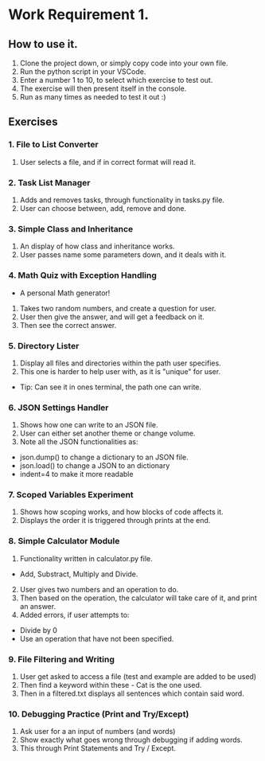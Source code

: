 # Work Requirement 1.

## How to use it.

1. Clone the project down, or simply copy code into your own file.
2. Run the python script in your VSCode.
3. Enter a number 1 to 10, to select which exercise to test out.
4. The exercise will then present itself in the console.
5. Run as many times as needed to test it out :)

## Exercises

### 1. File to List Converter

1. User selects a file, and if in correct format will read it.

### 2. Task List Manager

1. Adds and removes tasks, through functionality in tasks.py file.
2. User can choose between, add, remove and done.

### 3. Simple Class and Inheritance

1. An display of how class and inheritance works.
2. User passes name some parameters down, and it deals with it.

### 4. Math Quiz with Exception Handling

- A personal Math generator!

1. Takes two random numbers, and create a question for user.
2. User then give the answer, and will get a feedback on it.
3. Then see the correct answer.

### 5. Directory Lister

1. Display all files and directories within the path user specifies.
2. This one is harder to help user with, as it is "unique" for user.

- Tip: Can see it in ones terminal, the path one can write.

### 6. JSON Settings Handler

1. Shows how one can write to an JSON file.
2. User can either set another theme or change volume.
3. Note all the JSON functionalities as:

- json.dump() to change a dictionary to an JSON file.
- json.load() to change a JSON to an dictionary
- indent=4 to make it more readable

### 7. Scoped Variables Experiment

1. Shows how scoping works, and how blocks of code affects it.
2. Displays the order it is triggered through prints at the end.

### 8. Simple Calculator Module

1. Functionality written in calculator.py file.

- Add, Substract, Multiply and Divide.

2. User gives two numbers and an operation to do.
3. Then based on the operation, the calculator will take care of it, and print an answer.
4. Added errors, if user attempts to:

- Divide by 0
- Use an operation that have not been specified.

### 9. File Filtering and Writing

1. User get asked to access a file (test and example are added to be used)
2. Then find a keyword within these - Cat is the one used.
3. Then in a filtered.txt displays all sentences which contain said word.

### 10. Debugging Practice (Print and Try/Except)

1. Ask user for a an input of numbers (and words)
2. Show exactly what goes wrong through debugging if adding words.
3. This through Print Statements and Try / Except.

